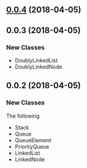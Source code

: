 <a name="0.0.4"></a>
## [0.0.4](https://github.com/ULIVZ/data-structure/compare/v0.0.3...v0.0.4) (2018-04-05)



<a name="0.0.3"></a>
## 0.0.3 (2018-04-05)

### New Classes

- DoublyLinkedList
- DoublyLinkedNode

<a name="0.0.2"></a>
## 0.0.2 (2018-04-05)

### New Classes

The following 

- Stack
- Queue
- QueueElement
- PriorityQueue
- LinkedList
- LinkedNode



